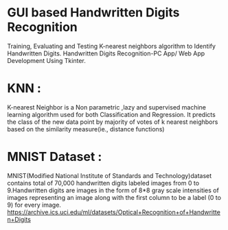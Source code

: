 # GUI based Handwritten Digits Recognition
Training, Evaluating and Testing K-nearest neighbors algorithm to Identify Handwritten Digits.
Handwritten Digits Recognition-PC App/ Web App Development Using Tkinter.

# KNN :
K-nearest Neighbor is a Non parametric ,lazy and supervised machine learning algorithm used for both Classification and Regression. It predicts the class of the new data point by majority of votes of k nearest neighbors based on the similarity measure(ie., distance functions)

# MNIST Dataset :

MNIST(Modified National Institute of Standards and Technology)dataset contains total of 70,000 handwritten digits labeled images from 0 to 9.Handwritten digits are images in the form of 8*8 gray scale intensities of images representing an image along with the first column to be a label (0 to 9) for every image.
https://archive.ics.uci.edu/ml/datasets/Optical+Recognition+of+Handwritten+Digits




